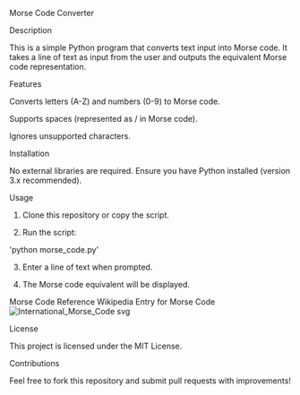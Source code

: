 Morse Code Converter

Description

This is a simple Python program that converts text input into Morse code. It takes a line of text as input from the user and outputs the equivalent Morse code representation.

Features

Converts letters (A-Z) and numbers (0-9) to Morse code.

Supports spaces (represented as / in Morse code).

Ignores unsupported characters.

Installation

No external libraries are required. Ensure you have Python installed (version 3.x recommended).

Usage

1. Clone this repository or copy the script.

2. Run the script:

'python morse_code.py'

3. Enter a line of text when prompted.

4. The Morse code equivalent will be displayed.

Morse Code Reference
 Wikipedia Entry for Morse Code
 ![International_Morse_Code svg](https://github.com/user-attachments/assets/9876c0e8-1cc9-42cd-97a4-47404fb12e03)

License

This project is licensed under the MIT License.

Contributions

Feel free to fork this repository and submit pull requests with improvements!
